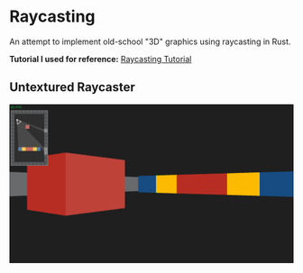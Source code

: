 # Raycasting

An attempt to implement old-school "3D" graphics using raycasting in Rust.

**Tutorial I used for reference:** [Raycasting Tutorial](https://lodev.org/cgtutor/raycasting.html)

## Untextured Raycaster

![Untextured Raycaster](./assets/untextured.png)
